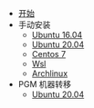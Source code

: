 <!-- docs/_sidebar.md -->

* [开始](README)
* 手动安装
    * [Ubuntu 16.04](ubuntu16)
    * [Ubuntu 20.04](ubuntu20)
    * [Centos 7](centos7)
    * [Wsl](wsl)
    * [Archlinux](archlinux)
* PGM 机器转移
    * [Ubuntu 20.04](transfer-ubuntu20)
